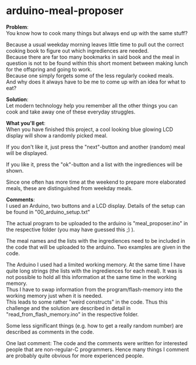 # arduino-meal-proposer
**Problem**:  
You know how to cook many things but always end up with the same stuff?

Because a usual weekday morning leaves little time to pull out the correct cooking book to figure out which ingrediences are needed.  
Because there are far too many bookmarks in said book and the meal in question is not to be found within this short moment between making lunch for the offspring and going to work.  
Because one simply forgets some of the less regularly cooked meals.  
And why does it always have to be me to come up with an idea for what to eat?  

**Solution**:  
Let modern technology help you remember all the other things you can cook and take away one of these everyday struggles.

**What you'll get**:  
When you have finished this project, a cool looking blue glowing LCD display will show a randomly picked meal.

If you don't like it, just press the "next"-button and another (random) meal will be displayed.

If you like it, press the "ok"-button and a list with the ingrediences will be shown.

Since one often has more time at the weekend to prepare more elaborated meals, these are distinguished from weekday meals.


**Comments**:  
I used an Arduino, two buttons and a LCD display. Details of the setup can be found in "00_arduino_setup.txt"

The actual program to be uploaded to the arduino is "meal_proposer.ino" in the respective folder (you may have guessed this ;) ).

The meal names and the lists with the ingrediences need to be included in the code that will be uploaded to the arduino.
Two examples are given in the code.

The Arduino I used had a limited working memory. At the same time I have quite long strings (the lists with the ingrediences for each meal). It was is not possible to hold all this information at the same time in the working memory.  
Thus I have to swap information from the program/flash-memory into the working memory just when it is needed.  
This leads to some rather "weird constructs" in the code. Thus this challenge and the solution are described in detail in "read_from_flash_memory.ino" in the respective folder.

Some less significant things (e.g. how to get a really random number) are described as comments in the code.

One last comment: The code and the comments were written for interested people that are non-regular-C programmers. Hence many things I comment are probably quite obvious for more experienced people.
